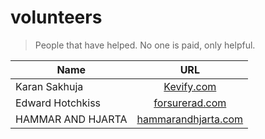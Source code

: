 
# volunteers

> People that have helped. No one is paid, only helpful.

| Name                 | URL                  |
| -------------------- |:--------------------:|
| Karan Sakhuja        | [Kevify.com](http://kevify.com/) |
| Edward Hotchkiss     | [forsurerad.com](http://forsurerad.com/) |
| HAMMAR AND HJARTA    | [hammarandhjarta.com](hammarandhjarta.com/) |
